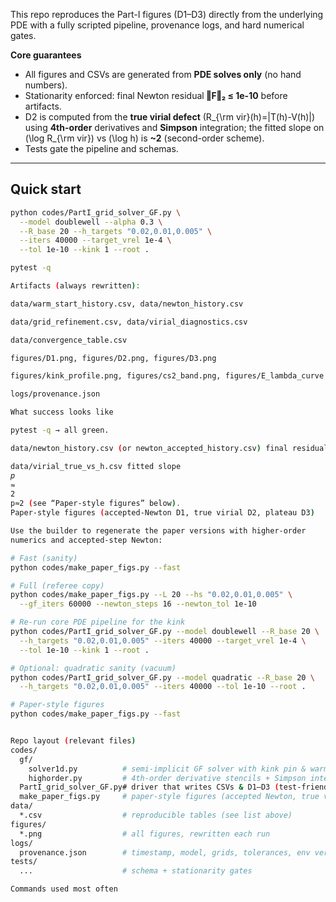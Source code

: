 This repo reproduces the Part-I figures (D1–D3) directly from the underlying PDE
with a fully scripted pipeline, provenance logs, and hard numerical gates.

**Core guarantees**
- All figures and CSVs are generated from **PDE solves only** (no hand numbers).
- Stationarity enforced: final Newton residual **‖F‖₂ ≤ 1e-10** before artifacts.
- D2 is computed from the **true virial defect** \(R_{\rm vir}(h)=|T(h)-V(h)|\)
  using **4th-order** derivatives and **Simpson** integration; the fitted slope
  on \(\log R_{\rm vir}\) vs \(\log h\) is **~2** (second-order scheme).
- Tests gate the pipeline and schemas.

---

## Quick start

```bash
python codes/PartI_grid_solver_GF.py \
  --model doublewell --alpha 0.3 \
  --R_base 20 --h_targets "0.02,0.01,0.005" \
  --iters 40000 --target_vrel 1e-4 \
  --tol 1e-10 --kink 1 --root .

pytest -q

Artifacts (always rewritten):

data/warm_start_history.csv, data/newton_history.csv

data/grid_refinement.csv, data/virial_diagnostics.csv

data/convergence_table.csv

figures/D1.png, figures/D2.png, figures/D3.png

figures/kink_profile.png, figures/cs2_band.png, figures/E_lambda_curve.png

logs/provenance.json

What success looks like

pytest -q → all green.

data/newton_history.csv (or newton_accepted_history.csv) final residual_L2 ≤ 1e-10.

data/virial_true_vs_h.csv fitted slope 
𝑝
≈
2
p≈2 (see “Paper-style figures” below).
Paper-style figures (accepted-Newton D1, true virial D2, plateau D3)

Use the builder to regenerate the paper versions with higher-order
numerics and accepted-step Newton:

# Fast (sanity)
python codes/make_paper_figs.py --fast

# Full (referee copy)
python codes/make_paper_figs.py --L 20 --hs "0.02,0.01,0.005" \
  --gf_iters 60000 --newton_steps 16 --newton_tol 1e-10

# Re-run core PDE pipeline for the kink
python codes/PartI_grid_solver_GF.py --model doublewell --R_base 20 \
  --h_targets "0.02,0.01,0.005" --iters 40000 --target_vrel 1e-4 \
  --tol 1e-10 --kink 1 --root .

# Optional: quadratic sanity (vacuum)
python codes/PartI_grid_solver_GF.py --model quadratic --R_base 20 \
  --h_targets "0.02,0.01,0.005" --iters 40000 --tol 1e-10 --root .

# Paper-style figures
python codes/make_paper_figs.py --fast


Repo layout (relevant files)
codes/
  gf/
    solver1d.py          # semi-implicit GF solver with kink pin & warm-start
    highorder.py         # 4th-order derivative stencils + Simpson integrator
  PartI_grid_solver_GF.py# driver that writes CSVs & D1–D3 (test-friendly)
  make_paper_figs.py     # paper-style figures (accepted Newton, true virial)
data/
  *.csv                  # reproducible tables (see list above)
figures/
  *.png                  # all figures, rewritten each run
logs/
  provenance.json        # timestamp, model, grids, tolerances, env versions
tests/
  ...                    # schema + stationarity gates

Commands used most often

